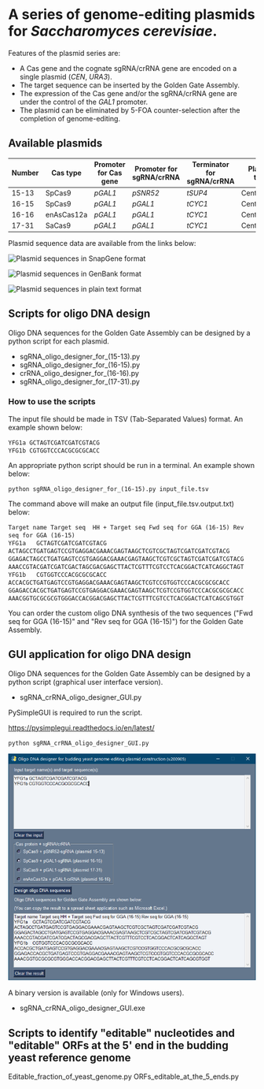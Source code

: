 # A series of genome-editing plasmids for <I>Saccharomyces cerevisiae</I>.
Features of the plasmid series are:
- A Cas gene and the cognate sgRNA/crRNA gene are encoded on a single plasmid (<I>CEN</I>, <I>URA3</I>).
- The target sequence can be inserted by the Golden Gate Assembly.
- The expression of the Cas gene and/or the sgRNA/crRNA gene are under the control of the <I>GAL1</I> promoter.
- The plasmid can be eliminated by 5-FOA counter-selection after the completion of genome-editing.

## Available plasmids
|  Number  |  Cas type    |  Promoter for Cas gene  |  Promoter for sgRNA/crRNA  |  Terminator for sgRNA/crRNA  |  Plasmid type  |  Marker gene  |
| -------- | ------------ | ----------------------- | -------------------------- | ---------------------------- | -------------- | ------------- |
|  15-13   |  SpCas9      |  <I> pGAL1 </I>         | <I> pSNR52 </I>            | <I> tSUP4 </I>               | Centromeric    | <I> URA3 </I> |
|  16-15   |  SpCas9      |  <I> pGAL1 </I>         | <I> pGAL1 </I>             | <I> tCYC1 </I>               | Centromeric    | <I> URA3 </I> |
|  16-16   |  enAsCas12a  |  <I> pGAL1 </I>         | <I> pGAL1 </I>             | <I> tCYC1 </I>               | Centromeric    | <I> URA3 </I> |
|  17-31   |  SaCas9      |  <I> pGAL1 </I>         | <I> pGAL1 </I>             | <I> tCYC1 </I>               | Centromeric    | <I> URA3 </I> |

Plasmid sequence data are available from the links below:

![Plasmid sequences in SnapGene format](https://github.com/poccopen/Genome_editing_plasmid_for_budding_yeast/tree/master/Plasmid_sequence_files%20(SnapGene))

![Plasmid sequences in GenBank format](https://github.com/poccopen/Genome_editing_plasmid_for_budding_yeast/tree/master/Plasmid_sequence_files%20(GenBank))

![Plasmid sequences in plain text format](https://github.com/poccopen/Genome_editing_plasmid_for_budding_yeast/tree/master/Plasmid_sequence_files%20(Plain%20text))

## Scripts for oligo DNA design
Oligo DNA sequences for the Golden Gate Assembly can be designed by a python script for each plasmid.
- sgRNA_oligo_designer_for_(15-13).py
- sgRNA_oligo_designer_for_(16-15).py
- crRNA_oligo_designer_for_(16-16).py
- sgRNA_oligo_designer_for_(17-31).py 
### How to use the scripts
The input file should be made in TSV (Tab-Separated Values) format. An example shown below:
```
YFG1a GCTAGTCGATCGATCGTACG
YFG1b CGTGGTCCCACGCGCGCACC
```
An appropriate python script should be run in a terminal. An example shown below:
```
python sgRNA_oligo_designer_for_(16-15).py input_file.tsv
```
The command above will make an output file (input_file.tsv.output.txt) below:
```
Target name	Target seq	HH + Target seq	Fwd seq for GGA (16-15)	Rev seq for GGA (16-15)
YFG1a	GCTAGTCGATCGATCGTACG	ACTAGCCTGATGAGTCCGTGAGGACGAAACGAGTAAGCTCGTCGCTAGTCGATCGATCGTACG	GGAGACTAGCCTGATGAGTCCGTGAGGACGAAACGAGTAAGCTCGTCGCTAGTCGATCGATCGTACG	AAACCGTACGATCGATCGACTAGCGACGAGCTTACTCGTTTCGTCCTCACGGACTCATCAGGCTAGT
YFG1b	CGTGGTCCCACGCGCGCACC	ACCACGCTGATGAGTCCGTGAGGACGAAACGAGTAAGCTCGTCCGTGGTCCCACGCGCGCACC	GGAGACCACGCTGATGAGTCCGTGAGGACGAAACGAGTAAGCTCGTCCGTGGTCCCACGCGCGCACC	AAACGGTGCGCGCGTGGGACCACGGACGAGCTTACTCGTTTCGTCCTCACGGACTCATCAGCGTGGT
```
You can order the custom oligo DNA synthesis of the two sequences ("Fwd seq for GGA (16-15)" and "Rev seq for GGA (16-15)") for the Golden Gate Assembly.

## GUI application for oligo DNA design
Oligo DNA sequences for the Golden Gate Assembly can be designed by a python script (graphical user interface version).
- sgRNA_crRNA_oligo_designer_GUI.py

PySimpleGUI is required to run the script.

https://pysimplegui.readthedocs.io/en/latest/


```
python sgRNA_crRNA_oligo_designer_GUI.py
```

![GUI](https://github.com/poccopen/Genome_editing_plasmid_for_budding_yeast/blob/master/images/sgRNA_crRNA_designer_GUI.png)

A binary version is available (only for Windows users).
- sgRNA_crRNA_oligo_designer_GUI.exe


## Scripts to identify "editable" nucleotides and "editable" ORFs at the 5' end in the budding yeast reference genome
Editable_fraction_of_yeast_genome.py
ORFs_editable_at_the_5_ends.py
